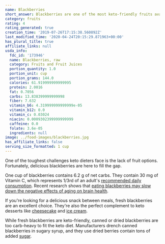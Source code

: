 ```yaml
---
name: Blackberries
short_answer: Blackberries are one of the most keto-friendly fruits available.
category: fruits
rating: 4
rating_generated: true
creation_time: '2019-07-26T17:15:38.560892Z'
last_modified_time: '2020-04-24T20:15:29.871963+00:00'
has_plural_title: true
affiliate_links: null
usda_info:
  fdc_id: '173946'
  name: Blackberries, raw
  category: Fruits and Fruit Juices
  portion_quantity: 1.0
  portion_unit: cup
  portion_grams: 144.0
  calories: 61.919999999999995
  protein: 2.0016
  fat: 0.7056
  carbs: 13.838399999999998
  fiber: 7.632
  vitamin_b6: 4.319999999999999e-05
  vitamin_b12: 0.0
  vitamin_c: 0.03024
  niacin: 0.0009302399999999999
  caffeine: 0.0
  folate: 3.6e-05
  ingredients: null
image: ../food-images/blackberries.jpg
has_affiliate_links: false
serving_size_formatted: 1 cup
---
```


One of the toughest challenges keto dieters face is the lack of fruit options. Fortunately, delicious blackberries are here to fill the gap.

One cup of blackberries contains 6.2 g of net carbs. They contain 30 mg of Vitamin C, which represents 1/3rd of an adult's [recommended daily consumption](https://ods.od.nih.gov/factsheets/VitaminC-Consumer/). Recent research shows that [eating blackberries may slow down the negative effects of aging on brain health](https://pubs.acs.org/doi/abs/10.1021/jf2036033).

If you're looking for a delicious snack between meals, fresh blackberries are an excellent choice. They're also the perfect complement to keto desserts like [cheesecake](https://recipe-search.isitketo.org?q=blackberry%20cheesecake) and [ice cream](https://recipe-search.isitketo.org/?q=blackberry%20%22ice%20cream%22).

While fresh blackberries are keto-friendly, canned or dried blackberries are too carb-heavy to fit the keto diet. Manufacturers drench canned blackberries in sugary syrup, and they use dried berries contain tons of added [sugar](/sugar).
